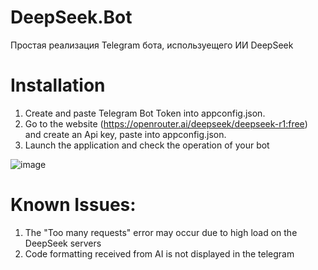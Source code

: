 # DeepSeek.Bot

Простая реализация Telegram бота, используещего ИИ DeepSeek

# Installation

1) Create and paste Telegram Bot Token into appconfig.json.
2) Go to the website (https://openrouter.ai/deepseek/deepseek-r1:free) and create an Api key, paste into appconfig.json.
3) Launch the application and check the operation of your bot

![image](https://github.com/user-attachments/assets/24f5ff20-6555-4f6c-a8f4-9c521ae184ff)



# Known Issues:

1) The "Too many requests" error may occur due to high load on the DeepSeek servers
2) Code formatting received from AI is not displayed in the telegram
